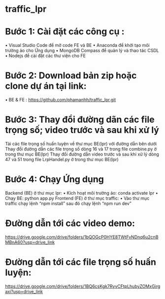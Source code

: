 
# traffic_lpr

# Bước 1: Cài đặt các công cụ : 

• Visual Studio Code để mở code FE và BE
• Anaconda để khởi tạo môi trường ảo cho Ứng dụng
• MongoDB Compass để quản lý và thao tác CSDL
• Nodejs để cài đặt các thư viện cho FE

# Bước 2: Download bản zip hoặc clone dự án tại link:

• BE & FE : https://github.com/phamanhh/traffic_lpr.git

# Bước 3: Thay đổi đường dãn các file trọng số; video trước và sau khi xử lý

Tải các file trọng số huấn luyện về thư mục BE(lpr) với đường dẫn bên dưới
Thay đổi đường dẫn các file trọng số dòng 16 và 17 trong file combine.py ở trong thư mục BE(lpr)
Thay đổi đường dẫn video trước và sau khi xử lý dòng 47 và 51 trong file LrpHandel.py ở trong thư mục BE(lpr)


# Bước 4: Chạy Ứng dụng

Backend (BE) ở thư mục lpr:
• Kích hoạt môi trường ảo:
conda activate lpr
• Chạy BE: python app.py
Frontend (FE) ở thư mục traffic:
• Vào thư mục traffic chạy lệnh “npm install” sau đó chạy lệnh “npm run dev”


# Đường dẫn tới các video demo:

https://drive.google.com/drive/folders/1bQOGcP0HYE8TWtFvNDnq6u2cnBMBnA60?usp=drive_link


# Đường dẫn tới các file trọng số huấn luyện:

https://drive.google.com/drive/folders/1BQ6csKgk7RyvCFtpLhubyZOMxGirgaxi?usp=drive_link